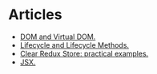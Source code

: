 # Articles

- [DOM and Virtual DOM.](https://github.com/SergeyIsakhanyan/fg-docs/blob/main/DOM-VirtualDOM.md)
- [Lifecycle and Lifecycle Methods.](https://github.com/SergeyIsakhanyan/fg-docs/blob/main/Lifecycle%20and%20Lifecycle%20Methods.md)
- [Clear Redux Store: practical examples.](https://github.com/SergeyIsakhanyan/fg-docs/blob/main/clear-redux-store)
- [JSX.](https://github.com/SergeyIsakhanyan/fg-docs/blob/main/JSX.md)
